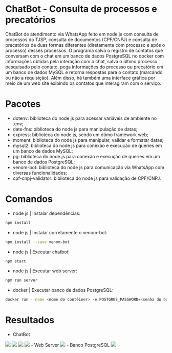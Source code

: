 # ChatBot - Consulta de processos e precatórios

ChatBot de atendimento via WhatsApp feito em node js com consulta de processos do TJSP, consulta de documentos (CPF/CNPJ) e consulta de precatórios de duas formas diferentes (diretamente com processo e após o processo) desses processos. O programa salva o registro de contatos que conversam com o chat em um banco de dados PostgreSQL no docker com informações obtidas pela interação com o chat, salva o último processo pesquisado pelo contato, pega informações do processo ou precatório em um banco de dados MySQL e retorna respostas para o contato (marcando ou não a requisição). Além disso, há também uma interface gráfica por meio de um web site exibindo os contatos que interagiram com o serviço.

# Pacotes
- dotenv: biblioteca do node js para acessar variáveis de ambiente no .env;
- date-fns: biblioteca do node js para manipulação de datas;
- express: biblioteca do node js, sendo um ótimo framework web;
- moment: biblioteca do node js para manipular, validar e formatar datas;
- mysql2: biblioteca do node js para conexão e execução de queries em um banco de dados MySQL;
- pg: biblioteca do node js para conexão e execução de queries em um banco de dados PostgreSQL;
- venom-bot: biblioteca do node js para comunicação via WhatsApp com diversas funcionalidades;
- cpf-cnpj-validator: biblioteca do node js para validação de CPF/CNPJ.

# Comandos
- node js | Instalar dependências:
```bash
npm install
```
- node js | Instalar corretamente o venom-bot:
```bash
npm install --save venom-bot
```
- node js | Executar chatbot:
```bash
npm start
```
- node js | Executar web server:
```bash
npm run server
```
- docker | Executar banco de dados PostgreSQL:
```bash
docker run --name <nome do contêiner> -e POSTGRES_PASSWORD=<senha do banco> -p 5432:5432 -d postgres
```

# Resultados
- ChatBot
<span>
    <img src="https://github.com/lucasharzer/Bancos_Dados-Tipos/assets/85804895/3f1b5ff4-8f95-40f7-b0fa-2c1ac465f571">
</span>
<span>
    <img src="https://github.com/lucasharzer/Bancos_Dados-Tipos/assets/85804895/729fc23a-e4f4-4be7-a079-ed0af41a85b1">
</span>
<span>
    <img src="https://github.com/lucasharzer/Bancos_Dados-Tipos/assets/85804895/5361e9c2-2e4e-449d-995f-74ed067dce67">
</span>
<span>
    <img src="https://github.com/lucasharzer/Bancos_Dados-Tipos/assets/85804895/8549d5dc-7234-4551-b9bd-f86609fb4120">
</span>
- Web Server
<span>
    <img src="https://github.com/lucasharzer/Bancos_Dados-Tipos/assets/85804895/24f650dd-b2d3-4067-8a44-d3e9a93f316f">
</span>
- Banco PostgreSQL
<span>
    <img src="https://github.com/lucasharzer/Bancos_Dados-Tipos/assets/85804895/23c43361-3c9c-4649-909d-a2a4ceff5b8a">
</span>
